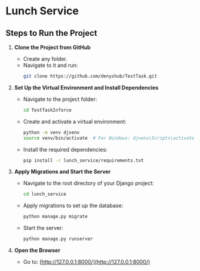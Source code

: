 # Lunch Service


## Steps to Run the Project

1. **Clone the Project from GitHub**
   - Create any folder.
   - Navigate to it and run:
     ```bash
     git clone https://github.com/denyshub/TestTask.git
     ```

2. **Set Up the Virtual Environment and Install Dependencies**
   - Navigate to the project folder:
     ```bash
     cd TestTaskInforce
     ```
   - Create and activate a virtual environment:
     ```bash
     python -m venv djvenv
     source venv/bin/activate  # For Windows: djvenv\Scripts\activate
     ```
   - Install the required dependencies:
     ```bash
     pip install -r lunch_service/requirements.txt
     ```

3. **Apply Migrations and Start the Server**
   - Navigate to the root directory of your Django project:
     ```bash
     cd lunch_service
     ```
   - Apply migrations to set up the database:
     ```bash
     python manage.py migrate
     ```
   - Start the server:
     ```bash
     python manage.py runserver
     ```

4. **Open the Browser**
   - Go to: [http://127.0.0.1:8000/](http://127.0.0.1:8000/)